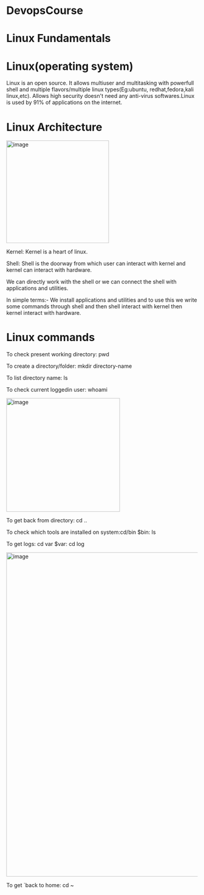 # DevopsCourse
# Linux Fundamentals

# Linux(operating system)
Linux is an open source. It allows multiuser and multitasking with powerfull shell and multiple flavors/multiple linux types(Eg:ubuntu, redhat,fedora,kali linux,etc).
Allows high security doesn't need any anti-virus softwares.Linux is used by 91% of applications on the internet.
# Linux Architecture
<img width="270" alt="image" src="https://github.com/Nachiketa-A/DevopsCourse/assets/157089767/974312b5-ad14-40f9-bf89-bb59a3acdef4">

Kernel: Kernel is a heart of linux.

Shell: Shell is the doorway from which user can interact with kernel and kernel  can interact  with  hardware.

We can directly work with the shell or we can connect the shell with applications and utilities.

In simple terms:- We install applications and utilities and to use this we write some commands through shell and then shell interact
                  with kernel then kernel interact with hardware.

# Linux commands
To check present working directory: pwd

To create a directory/folder: mkdir directory-name

To list directory name: ls

To check current loggedin user: whoami

<img width="299" alt="image" src="https://github.com/Nachiketa-A/DevopsCourse/assets/157089767/27eae193-7e30-4926-b66c-422cde596f41">


To get back from directory: cd ..

To check which tools are installed on system:cd/bin   $bin: ls

To get logs: cd var  $var: cd log

<img width="853" alt="image" src="https://github.com/Nachiketa-A/DevopsCourse/assets/157089767/60cff883-69a5-47a2-860b-b27e67708352">

To get `back to home: cd ~




